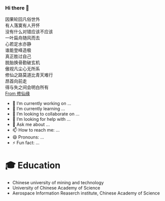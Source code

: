 ### Hi there 👋

因果轮回凡俗世外  
有人落寞有人开怀  
没有什么对错应该不应该  
一叶扁舟随风而去  
心若定水亦静  
谁能登峰造极  
真正胜过自己  
脱胎换骨勘破玄机  
傲视凡尘心无所系  
修仙之路莫道比青天难行  
昂首向前走  
得与失之间会明白所有  
[From 修仙缘](https://i.y.qq.com/v8/playsong.html?songmid=0011To691GaQrZ&CPUV=94&channelId=10048846&ADTAG=baiduald&keep_cid=1)

- 🔭 I’m currently working on ...
- 🌱 I’m currently learning ...
- 👯 I’m looking to collaborate on ...
- 🤔 I’m looking for help with ...
- 💬 Ask me about ...
- 📫 How to reach me: ...
- 😄 Pronouns: ...
- ⚡ Fun fact: ...

#  🎓 Education

- Chinese university of mining and technology 
- University of Chinese Academy of Science 
- Aerospace Information Reaserch institute, Chinese Academy of Science

<!--
**XavierMFC/XavierMFC** is a ✨ _special_ ✨ repository because its `README.md` (this file) appears on your GitHub profile.
Here are some ideas to get you started:
- 🔭 I’m currently working on ...
- 🌱 I’m currently learning ...
- 👯 I’m looking to collaborate on ...
- 🤔 I’m looking for help with ...
- 💬 Ask me about ...
- 📫 How to reach me: ...
- 😄 Pronouns: ...
- ⚡ Fun fact: ...
-->
